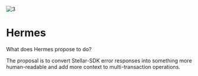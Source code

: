![3](https://user-images.githubusercontent.com/42194516/176932469-4a38d90d-074c-44bc-ab3d-ef9e577e2263.png)


# Hermes

What does Hermes propose to do?

The proposal is to convert Stellar-SDK error responses into something more human-readable and add more context to multi-transaction operations.
